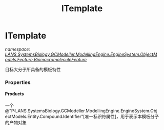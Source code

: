 ﻿---
title: ITemplate
---

# ITemplate
_namespace: [LANS.SystemsBiology.GCModeller.ModellingEngine.EngineSystem.ObjectModels.Feature.BiomacromoleculeFeature](N-LANS.SystemsBiology.GCModeller.ModellingEngine.EngineSystem.ObjectModels.Feature.BiomacromoleculeFeature.html)_

目标大分子所具备的模板特性




### Properties

#### Products
一个@"P:LANS.SystemsBiology.GCModeller.ModellingEngine.EngineSystem.ObjectModels.Entity.Compound.Identifier"[唯一标识符属性]，用于表示本模板分子的产物对象
